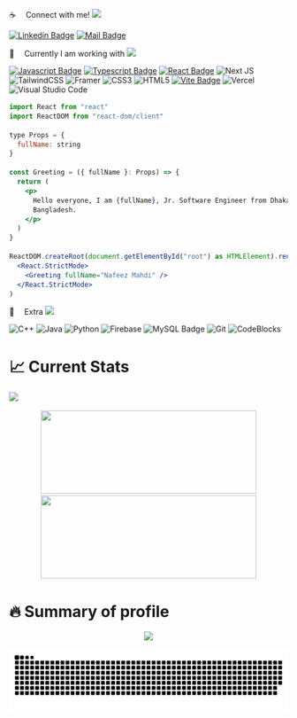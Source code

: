 
:coffee:  Connect with me!
![](https://i.imgur.com/waxVImv.png)

<!-- [![Facebook Badge](https://img.shields.io/badge/Facebook-1877F2?style=for-the-badge&logo=facebook&logoColor=white)](https://www.facebook.com/NafeezMahdi09/) -->
[![Linkedin Badge](https://img.shields.io/badge/LinkedIn-0077B5?style=for-the-badge&logo=linkedin&logoColor=white)](https://linkedin.com/in/nafeezmahdi09) 
[![Mail Badge](https://img.shields.io/badge/Gmail-D14836?style=for-the-badge&logo=gmail&logoColor=white)](mailto:nafeezmahdi1130@gmail.com)
<!-- [![Instagram Badge](https://img.shields.io/badge/Instagram-E4405F?style=for-the-badge&logo=instagram&logoColor=white)](https://www.instagram.com) -->

:basketball:  Currently I am working with
![](https://i.imgur.com/waxVImv.png)

[![Javascript Badge](https://img.shields.io/badge/-Javascript-F0DB4F?style=for-the-badge&labelColor=black&logo=javascript&logoColor=F0DB4F)](https://github.com/Mir-Labib-Hossain/static-projects---snippets---problem-solving/tree/main/js/snippets) 
[![Typescript Badge](https://img.shields.io/badge/-Typescript-007acc?style=for-the-badge&labelColor=black&logo=typescript&logoColor=007acc)](https://github.com/Mir-Labib-Hossain/E-Commerce-with-cart) 
[![React Badge](https://img.shields.io/badge/React-20232A?style=for-the-badge&logo=react&logoColor=61DAFB)](https://github.com/Mir-Labib-Hossain/cholochitro-NETFLIX-clone)
![Next JS](https://img.shields.io/badge/Next-black?style=for-the-badge&logo=next.js&logoColor=white)
![TailwindCSS](https://img.shields.io/badge/tailwindcss-%2338B2AC.svg?style=for-the-badge&logo=tailwind-css&logoColor=white)
![Framer](https://img.shields.io/badge/Framer-black?style=for-the-badge&logo=framer&logoColor=blue)
![CSS3](https://img.shields.io/badge/css3-%231572B6.svg?style=for-the-badge&logo=css3&logoColor=white)
![HTML5](https://img.shields.io/badge/html5-%23E34F26.svg?style=for-the-badge&logo=html5&logoColor=white)
[![Vite Badge](https://img.shields.io/badge/vite-A14AED?style=for-the-badge&logo=vite&logoColor=white)](https://github.com/Mir-Labib-Hossain/JEST-testing-setup-with-vite-reactTS)
![Vercel](https://img.shields.io/badge/vercel-%23000000.svg?style=for-the-badge&logo=vercel&logoColor=white)
![Visual Studio Code](https://img.shields.io/badge/Visual%20Studio%20Code-0078d7.svg?style=for-the-badge&logo=visual-studio-code&logoColor=white)
<!--  [![Redux Badge](https://img.shields.io/badge/Redux-7447B2?style=for-the-badge&logo=Redux&logoColor=white)](https://github.com/Mir-Labib-Hossain/cholochitro-NETFLIX-clone) -->

```jsx
import React from "react"
import ReactDOM from "react-dom/client"

type Props = {
  fullName: string
}

const Greeting = ({ fullName }: Props) => {
  return (
    <p>
      Hello everyone, I am {fullName}, Jr. Software Engineer from Dhaka,
      Bangladesh.
    </p>
  )
}

ReactDOM.createRoot(document.getElementById("root") as HTMLElement).render(
  <React.StrictMode>
    <Greeting fullName="Nafeez Mahdi" />
  </React.StrictMode>
)
```

:gift:  Extra
![](https://i.imgur.com/waxVImv.png)

![C++](https://img.shields.io/badge/C%2B%2B-00599C?style=for-the-badge&logo=c%2B%2B&logoColor=white)
![Java](https://img.shields.io/badge/java-%23ED8B00.svg?style=for-the-badge&logo=openjdk&logoColor=white)
![Python](https://img.shields.io/badge/python-3670A0?style=for-the-badge&logo=python&logoColor=ffdd54)
![Firebase](https://img.shields.io/badge/Firebase-039BE5?style=for-the-badge&logo=Firebase&logoColor=white)
![MySQL Badge](https://img.shields.io/badge/MySQL-white?style=for-the-badge&logo=MySQL&logoColor=F05032)
![Git](https://img.shields.io/badge/Git-F05032?style=for-the-badge&logo=git&logoColor=white)
![CodeBlocks](https://img.shields.io/badge/CodeBlocks-000000?style=for-the-badge&logo=codeblocks&logoColor=white)

# :chart_with_upwards_trend: Current Stats
![](https://i.imgur.com/waxVImv.png)

<p align="center">
  <img width="390" height="150" src="https://streak-stats.demolab.com?user=nafeezmahdi&theme=dark"/>
  <img width="390" height="150" src="https://github-readme-stats.vercel.app/api?username=nafeezmahdi&show_icons=true&theme=dark&rank_icon=github"/>
</p>

# :fire: Summary of profile

<p align="center">
  <img src="https://github-profile-summary-cards.vercel.app/api/cards/profile-details?username=nafeezmahdi&theme=dark">
</p>

<picture>
  <source media="(prefers-color-scheme: dark)" srcset="https://raw.githubusercontent.com/nafeezmahdi/nafeezmahdi/output/github-snake-dark.svg" />
  <source media="(prefers-color-scheme: light)" srcset="https://raw.githubusercontent.com/nafeezmahdi/nafeezmahdi/output/github-snake.svg" />
  <img alt="github-snake" src="https://raw.githubusercontent.com/nafeezmahdi/nafeezmahdi/output/github-snake.svg" />
</picture>
